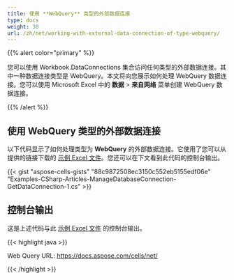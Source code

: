 ```yaml
---
title: 使用 **WebQuery** 类型的外部数据连接
type: docs
weight: 30
url: /zh/net/working-with-external-data-connection-of-type-webquery/
---
```


{{% alert color="primary" %}}

您可以使用 Workbook.DataConnections 集合访问任何类型的外部数据连接。其中一种数据连接类型是 WebQuery。本文将向您展示如何处理 WebQuery 数据连接。您可以使用 Microsoft Excel 中的 **数据** > **来自网络** 菜单创建 WebQuery 数据连接。

{{% /alert %}}

## 使用 **WebQuery** 类型的外部数据连接

以下代码显示了如何处理类型为 **WebQuery** 的外部数据连接。它使用了您可以从提供的链接下载的 [示例 Excel 文件](5112365.xlsx)。您还可以在下文看到此代码的控制台输出。

{{< gist "aspose-cells-gists" "88c9872508ec3150c552eb5155edf06e" "Examples-CSharp-Articles-ManageDatabaseConnection-GetDataConnection-1.cs" >}}

## 控制台输出

这是上述代码与此 [示例 Excel 文件](5112365.xlsx) 的控制台输出。

{{< highlight java >}}

Web Query URL: https://docs.aspose.com/cells/net/

{{< /highlight >}}
